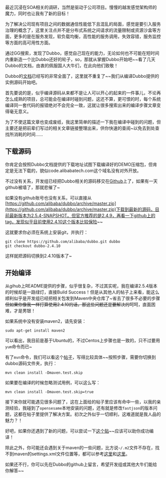 最近沉浸在SOA相关的调研，当然是驱动于公司项目。慢慢的越发感觉架构师的魔力，同时也让我有了新的目标！

为了解决公司现有项目之间的数据通信性能低下且混乱的局面，感觉是要引入服务治理的概念了，这里关注点并不是分布式系统之间请求的流量限制或资源沙盒等方面，更多的是在服务发现，软负载均衡，高性能的服务调用，失效容错，服务监控等方面的高可用性方面。

通过GG搜索，发现了Dubbo，感觉自己现在的能力，无论如何也不可能在短时间内重新造一个比Dubbo还好的轮子，so，那就从掌握Dubbo开始吧~~看了几天Dubbo的文档，由衷的佩服国人大牛们，在此向他们致敬！

Dubbo的[文档](http://alibaba.github.io/dubbo-doc-static/Home-zh.htm)已经写的非常全面了，这里就不重复了~~我们从编译Dubbo提供的实例源码开始吧。

首先要说的是，似乎编译源码从来都不是让人可以开心的起来的一件事儿，不论再怎么成熟的项目，总可能会在编译时碰到问题，这还不算，更可恨的时，每个系统编译同一套代码的报错绝对不会完全一致，这就让很多搜索出来的编译步骤文章变得毫无意义。

为了不使这篇文章也变成废纸，我这里简单的描述一下我在编译中碰到的问题，但主要还是把前辈们写过的相关文章链接整理出来，供你快速的查阅~以免去到处查找所消耗的时间……

下载源码
---
你肯定会按照Dubbo文档提供的下载地址试图下载编译好的DEMO压缩包，但肯定是无法下载的，貌似code.alibabatech.com这个域名没有对外开放。

不过没有关系，开发组已经把Dubbo相关的源码移交在[Github](https://github.com/alibaba/dubbo/tree/master)上了，如果有一天github被墙了，那就悲催了~

如果没有github账号也没有关系，可以直接从[https://github.com/alibaba/dubbo/archive/master.zip](https://github.com/alibaba/dubbo/archive/master.zip)下载到最新的源码，目前最新版本为2.5.4-SNAPSHOT。但官方推荐的是2.4.9，再看一下github上的tag，发现似乎目前使用2.4.10这个版本比较保险~~

这就要求你必须在系统上安装git，并执行：
	
	git clone https://github.com/alibaba/dubbo.git dubbo
	git checkout dubbo-2.4.10

这样就把源码切换到2.4.10版本了~

开始编译
---
从gihub上README提供的步骤，似乎很复杂，不过其实呢，我在编译2.5.4版本的时候却是一路绿灯，直接Build Success！但是从其他人的帖子上来看，能这么顺利似乎是开发组已经把相关包发到Maven中央仓库了~省去了很多不必要的步骤~~但如果你像我一样打算使用2.4.10的话，那这些问题还是要解决的~~呵呵，直面困难，才是男银！

如果系统中没有安装maven2，请先安装：

	sudo apt-get install maven2

可以看出，我目前是基于Ubuntu的，不过Centos上步骤也是一致的，只不过要用`yum`命令而已~

有了`mvn`命令，我们可以看这个[帖子](http://jianshu.io/p/0dde591f21d0)，写得比较具体~~按照步骤，需要你切换到dubbo源码文件夹，执行：

	mvn clean install -Dmaven.test.skip

如果要在编译的时候忽略测试用例，可以这么写：

	mvn clean install -Dmaven.test.skip=true


接下来你就可能遇见很多问题了，这在上面给的帖子里应该有命中一些，以我的亲测经验，我碰到了`opensesame`本地安装的问题，还有就是修改`fastjson`的版本问题，这都在帖子里提供了解决方案。初次之外似乎一切顺利，这难道就是我人品的魅力？！

好吧，如果你还遇到了新的问题，可以尝试一下[这个贴](https://github.com/alibaba/dubbo/issues/22#issuecomment-42511830)~~应该可以助你成功编译！

除此之外，你可能还会遇到关于maven的一些问题，比方说`~/.m2`文件不存在，找不到maven的settings.xml文件位置等，都可以参考[这里](http://my.oschina.net/sherwayne/blog/108673)和[这里](http://my.oschina.net/hongdengyan/blog/150472)。


如果还不行，你可以先在Dubbo的github上留言，希望开发组或其他大牛们能给你解答~~
